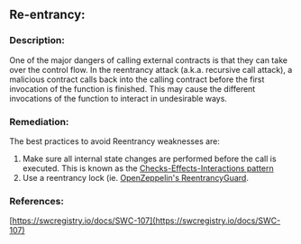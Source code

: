 ## Re-entrancy:

### Description:
One of the major dangers of calling external contracts is that they can take over the control flow. In the reentrancy attack (a.k.a. recursive call attack), a malicious contract calls back into the calling contract before the first invocation of the function is finished. This may cause the different invocations of the function to interact in undesirable ways.

### Remediation:
The best practices to avoid Reentrancy weaknesses are:

1. Make sure all internal state changes are performed before the call is executed. This is known as the [Checks-Effects-Interactions pattern](https://solidity.readthedocs.io/en/latest/security-considerations.html#use-the-checks-effects-interactions-pattern)
2. Use a reentrancy lock (ie.  [OpenZeppelin's ReentrancyGuard](https://github.com/OpenZeppelin/openzeppelin-contracts/blob/master/contracts/utils/ReentrancyGuard.sol).

### References:
[https://swcregistry.io/docs/SWC-107](https://swcregistry.io/docs/SWC-107)